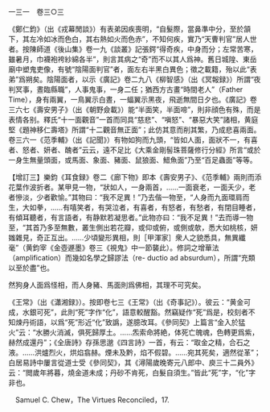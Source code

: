 一三一　卷三○三

《鄭仁鈞》（出《戎幕閒談》）有表弟因疾喪明，“自髮際，當鼻準中分，至於頷下，其左冷如冰而色白，其右熱如火而色赤”，不知何疾，實乃“天曹判官”居人世者。按陳師道《後山集》卷一九《談叢》記張鍔“得奇疾，中身而分；左常苦寒，雖暑月，巾襪袍袴紗綿各半”，則言其病之“奇”而不以其人爲神。舊日城隍、東岳廟中塑鬼吏像，有號“陰陽面判官”者，面左右半黑白異色；徵之載籍，殆以此“表弟”爲朔矣。陰陽面者，以示《廣記》卷二九八《柳智感》（出《冥報録》）所謂“夜判冥事，晝臨縣職”，人事鬼事，一身二任；猶西方古畫“時間老人”（Father Time），身有兩翼，一鳥翼示白晝，一蝠翼示黑夜，飛逝無間日夕也。《廣記》卷三六七《壽安男子》（出《朝野僉載》）能“半面笑，半面啼”，則非顔色有殊，而是表情各别。釋氏“十一面觀音”一首而同具“慈悲”、“嗔怒”、“暴惡大笑”諸相，黄庭堅《題神移仁壽塔》所謂“十二觀音無正面”；此仿其意而削其繁，乃成悲喜兩面。卷三六一《范季輔》（出《記聞》）有物如狗而九頭，“皆如人面，面狀不一，有喜者、怒者、妍者、醜者”云云，遠不足比《大乘金剛髻珠菩薩修行分經》所言“或於一身生無量頭面，或馬面、象面、豬面、鼠狼面、䱜魚面”乃至“百足蟲面”等等。

【增訂三】樂鈞《耳食録》卷二《廊下物》即本《壽安男子》、《范季輔》兩則而添花葉作波折者。某甲見一物，“狀如人，一身兩首，……一面衰老，一面夭少，老者慘淡，少者歡愉。”其物曰：“我不足異！”乃去偕一物至，“人身而九面環肩而生，大如拳，……有嘻笑者，有哭泣者，有喜者，有怒者，有愁者，有閉目睡者，有傾耳聽者，有言語者，有静默若凝思者。”此物亦曰：“我不足異！”去而導一物至，“其首乃多至無數，叢生側出若花瓣，或仰或俯，或側或欹，悉大如桃核，妍媸雜見，奇正互出。……少頃變形異相，則［甲渾家］衆人之貌悉具，無異纖毫”（黄鈞宰《金壺遯墨》卷三《視鬼》中一節襲此）。修詞之增華法（amplification）而幾如名學之歸謬法（re-
ductio ad absurdum），所謂“充類以至於盡”也。

然狗身人面爲怪相，而人身豬、馬面則爲佛相，其理不可究矣。

《王常》（出《瀟湘録》）。按即卷七三《王常》（出《奇事記》）。彼云：“黄金可成，水銀可死”，此則“死”字作“化”，語意較醒豁。然竊疑作“死”爲是，校刻者不知煉丹術語，以爲“死”形近“化”致譌，遂臆改耳。《參同契》上篇言“金入於猛火”云：“水勝火消滅，俱死歸厚土。……炁索命將絶，体死亡魄魂，色轉更爲紫，赫然成還丹”；《全唐詩》存孫思邈《四言詩》一首，有云：“取金之精，合石之液。……洪爐烈火，烘焰翕赫。煙未及黔，焰不假碧。……宛其死矣，適然從革”；白居易詩中屢言從道士受《參同契》，其《潯陽歲晚寄元八郎中、庾三十二員外》云：“閲歲年將暮，燒金道未成；丹砂不肯死，白髮自須生。”皆此“死”字，“化”字非也。











　Samuel C. Chew，The Virtues Reconciled，17.